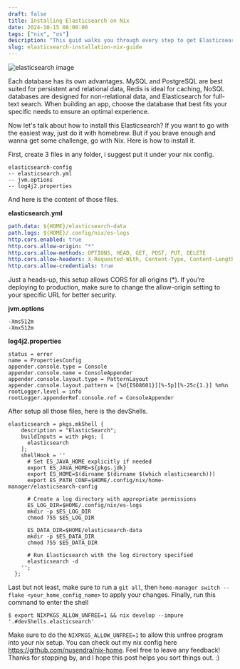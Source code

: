 ```yaml
---
draft: false
title: Installing Elasticsearch on Nix
date: 2024-10-15 08:00:00
tags: ["nix", "os"]
description: "This guid walks you through every step to get Elasticsearch up and running"
slug: elasticsearch-installation-nix-guide
---
```


![elasticsearch image](https://antaresnet.com/wp-content/uploads/2018/07/Elasticsearch-Logo-Color-V-768x400.png)

Each database has its own advantages. MySQL and PostgreSQL are best suited for persistent and relational data, Redis is ideal for caching, NoSQL databases are designed for non-relational data, and Elasticsearch for full-text search. When building an app, choose the database that best fits your specific needs to ensure an optimal experience.

Now let's talk about how to install this Elasticsearch? If you want to go with the easiest way, just do
it with homebrew. But if you brave enough and wanna get some challenge, go with Nix. Here is how to
install it.

First, create 3 files in any folder, i suggest put it under your nix config.
```
elasticsearch-config
-- elasticsearch.yml
-- jvm.options
-- log4j2.properties
```

And here is the content of those files.

**elasticsearch.yml**
```yml
path.data: ${HOME}/elasticsearch-data
path.logs: ${HOME}/.config/nix/es-logs
http.cors.enabled: true
http.cors.allow-origin: "*"
http.cors.allow-methods: OPTIONS, HEAD, GET, POST, PUT, DELETE
http.cors.allow-headers: X-Requested-With, Content-Type, Content-Length, Authorization
http.cors.allow-credentials: true
```

Just a heads-up, this setup allows CORS for all origins (*). If you’re deploying to production, make sure to change the allow-origin setting to your specific URL for better security.

**jvm.options**
```
-Xms512m
-Xmx512m
```

**log4j2.properties**
```
status = error
name = PropertiesConfig
appender.console.type = Console
appender.console.name = ConsoleAppender
appender.console.layout.type = PatternLayout
appender.console.layout.pattern = [%d{ISO8601}][%-5p][%-25c{1.}] %m%n
rootLogger.level = info
rootLogger.appenderRef.console.ref = ConsoleAppender
```

After setup all those files, here is the devShells.
```
elasticsearch = pkgs.mkShell {
    description = "ElasticSearch";
    buildInputs = with pkgs; [
      elasticsearch
    ];
    shellHook = ''
      # Set ES_JAVA_HOME explicitly if needed
      export ES_JAVA_HOME=${pkgs.jdk}
      export ES_HOME=$(dirname $(dirname $(which elasticsearch)))
      export ES_PATH_CONF=$HOME/.config/nix/home-manager/elasticsearch-config

      # Create a log directory with appropriate permissions
      ES_LOG_DIR=$HOME/.config/nix/es-logs
      mkdir -p $ES_LOG_DIR
      chmod 755 $ES_LOG_DIR

      ES_DATA_DIR=$HOME/elasticsearch-data
      mkdir -p $ES_DATA_DIR
      chmod 755 $ES_DATA_DIR

      # Run Elasticsearch with the log directory specified
      elasticsearch -d
    '';
  };
```

Last but not least, make sure to run a `git all`, then `home-manager switch --flake
<your_home_config_name>` to apply your changes. Finally, run this command to enter the shell

```
$ export NIXPKGS_ALLOW_UNFREE=1 && nix develop --impure '.#devShells.elasticsearch'
```

Make sure to do the `NIXPKGS_ALLOW_UNFREE=1` to allow this unfree program into your nix setup. You can check out my nix config here https://github.com/nusendra/nix-home. Feel free to leave any feedback! Thanks for stopping by, and I hope this post helps you sort things out. :)
